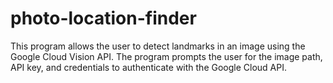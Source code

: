 # photo-location-finder
This program allows the user to detect landmarks in an image using the Google Cloud Vision API. The program prompts the user for the image path, API key, and credentials to authenticate with the Google Cloud API.
